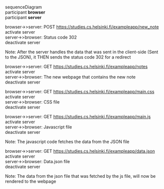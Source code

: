 sequenceDiagram <br>
participant <b>browser</b> <br>
participant <b>server</b> <br>

browser->>server: POST https://studies.cs.helsinki.fi/exampleapp/new_note <br>
activate server <br>
server->>browser: Status code 302 <br>
deactivate server <br>

Note: After the server handles the data that was sent in the client-side (Sent to the JSON), it THEN sends the status code 302 for a redirect <br>

browser->>server: GET https://studies.cs.helsinki.fi/exampleapp/notes <br>
activate server <br>
server->>browser: The new webpage that contains the new note <br>
deactivate server <br>

browser->>server: GET https://studies.cs.helsinki.fi/exampleapp/main.css <br>
activate server <br>
server->>browser: CSS file <br>
deactivate server <br>

browser->>server: GET https://studies.cs.helsinki.fi/exampleapp/main.js <br> 
activate server <br>
server->>browser: Javascript file <br>
deactivate server <br>

Note: The javascript code fetches the data from the JSON file <br>

browser->>server: GET https://studies.cs.helsinki.fi/exampleapp/data.json <br>
activate server <br>
server->>browser: Data.json file <br>
deactivate server <br>

Note: The data from the json file that was fetched by the js file, will now be rendered to the webpage